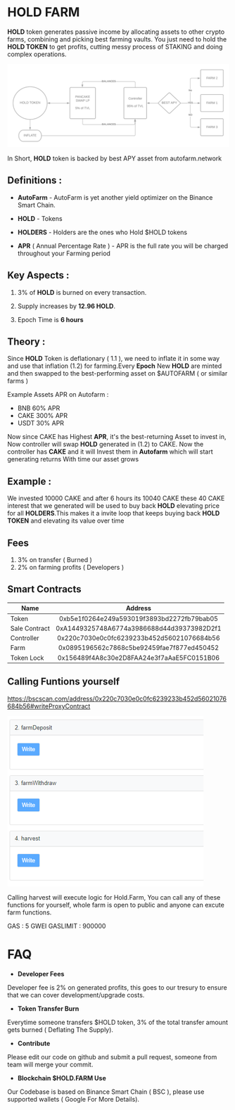 # HOLD FARM

__HOLD__ token generates passive income by allocating assets to other crypto farms, combining and picking best farming vaults. You just need to hold the __HOLD TOKEN__ to get profits, cutting messy process of STAKING and doing complex operations.

![alt text](1.png "Overview")

In Short, __HOLD__ token is backed by best APY asset from autofarm.network 

 
## Definitions :
 
 + __AutoFarm__ - AutoFarm is yet another yield optimizer on the Binance Smart Chain.
 
 + __HOLD__ -  Tokens 
 
 + __HOLDERS__ - Holders are the ones who Hold $HOLD tokens

  + __APR__ ( Annual Percentage Rate ) - APR is the full rate you will be charged throughout your Farming period


 

## Key Aspects :
 
 1. 3% of __HOLD__ is burned on every transaction.
 
 2. Supply increases by __12.96 HOLD__.
 
 3. Epoch Time is __6 hours__
 
 
## Theory :
 
  Since __HOLD__ Token is deflationary ( 1.1 ), we need to inflate it in some way and use that inflation (1.2) for farming.Every __Epoch__ New __HOLD__ are minted and then swapped to the best-performing asset on $AUTOFARM ( or similar farms )
 
 Example Assets APR on Autofarm :
 
 + BNB 60% APR 
 + CAKE 300% APR
 + USDT 30% APR
 
 
Now since CAKE has Highest __APR__, it's the best-returning Asset to invest in, Now controller will swap __HOLD__ generated in (1.2) to CAKE. Now the controller has __CAKE__ and it will Invest them in __Autofarm__ which will start generating returns With time our asset grows
 
## Example :
 
We invested 10000 CAKE and after 6 hours its 10040 CAKE these 40 CAKE interest that we generated will be used to buy back __HOLD__ elevating price for all __HOLDERS__.This makes it a invite loop that keeps buying back __HOLD TOKEN__ and elevating its value over time



## Fees

1. 3% on transfer ( Burned )
2. 2% on farming profits ( Developers )


## Smart Contracts

| Name          |                  Address                   |
| ------------- | :----------------------------------------: |
| Token         | 0xb5e1f0264e249a593019f3893bd2272fb79bab05 |
| Sale Contract | 0xA1449325748A6774a3986688d44d39373982D2f1 |
| Controller    | 0x220c7030e0c0fc6239233b452d56021076684b56 |
| Farm          | 0x0895196562c7868c5be92459fae7f877ed450452 |
| Token Lock    | 0x156489f4A8c30e2D8FAA24e3f7aAaE5FC0151B06 |


## Calling Funtions yourself

https://bscscan.com/address/0x220c7030e0c0fc6239233b452d56021076684b56#writeProxyContract

![](farm.png "Farm")

Calling harvest will execute logic for Hold.Farm, You can call any of these functions for yourself, whole farm is open to public and anyone can excute farm functions.

GAS : 5 GWEI
GASLIMIT : 900000






# FAQ

+ __Developer Fees__

Developer fee is 2% on generated profits, this goes to our tresury to ensure that we can cover development/upgrade costs.

+ __Token Transfer Burn__

Everytime someone transfers $HOLD token, 3% of the total transfer amount gets burned ( Deflating The Supply).


+ __Contribute__

Please edit our code on github and submit a pull request, someone from team will merge your commit.

+ __Blockchain $HOLD.FARM Use__

Our Codebase is based on Binance Smart Chain ( BSC ), please use supported wallets ( Google For More Details).
